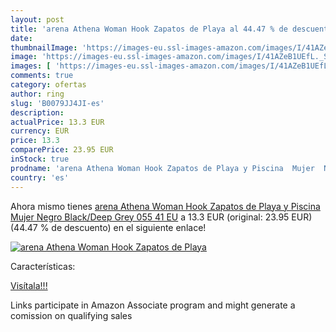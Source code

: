 ```yaml
---
layout: post
title: 'arena Athena Woman Hook Zapatos de Playa al 44.47 % de descuento'
date: 
thumbnailImage: 'https://images-eu.ssl-images-amazon.com/images/I/41AZeB1UEfL._SL200_.jpg'
image: 'https://images-eu.ssl-images-amazon.com/images/I/41AZeB1UEfL._SL200_.jpg'
images: [ 'https://images-eu.ssl-images-amazon.com/images/I/41AZeB1UEfL._SL200_.jpg' ]
comments: true
category: ofertas
author: ring
slug: 'B0079JJ4JI-es'
description:
actualPrice: 13.3 EUR
currency: EUR
price: 13.3
comparePrice: 23.95 EUR
inStock: true
prodname: 'arena Athena Woman Hook Zapatos de Playa y Piscina  Mujer  Negro  Black/Deep Grey 055   41 EU'
country: 'es'
---
```


Ahora mismo tienes [arena Athena Woman Hook Zapatos de Playa y Piscina  Mujer  Negro  Black/Deep Grey 055   41 EU](https://www.amazon.es/dp/B0079JJ4JI/?tag=tolees-21) a 13.3 EUR (original: 23.95 EUR) (44.47 %  de descuento) en el siguiente enlace!

[![arena Athena Woman Hook Zapatos de Playa](https://images-eu.ssl-images-amazon.com/images/I/41AZeB1UEfL._SL200_.jpg)](https://www.amazon.es/dp/B0079JJ4JI/?tag=tolees-21)

Características:


[Visítala!!!](https://www.amazon.es/dp/B0079JJ4JI/?tag=tolees-21)

Links participate in Amazon Associate program and might generate a comission on qualifying sales
